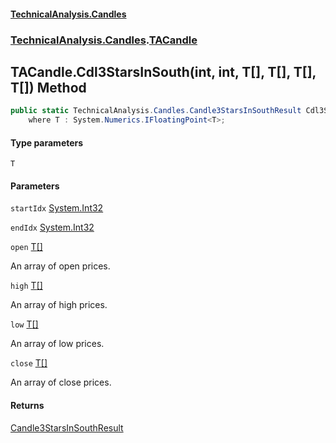 #### [TechnicalAnalysis.Candles](TechnicalAnalysis.Candles.md 'TechnicalAnalysis.Candles')
### [TechnicalAnalysis.Candles](TechnicalAnalysis.Candles.md#TechnicalAnalysis.Candles 'TechnicalAnalysis.Candles').[TACandle](TACandle.md 'TechnicalAnalysis.Candles.TACandle')

## TACandle.Cdl3StarsInSouth<T>(int, int, T[], T[], T[], T[]) Method

```csharp
public static TechnicalAnalysis.Candles.Candle3StarsInSouthResult Cdl3StarsInSouth<T>(int startIdx, int endIdx, T[] open, T[] high, T[] low, T[] close)
    where T : System.Numerics.IFloatingPoint<T>;
```
#### Type parameters

<a name='TechnicalAnalysis.Candles.TACandle.Cdl3StarsInSouth_T_(int,int,T[],T[],T[],T[]).T'></a>

`T`
#### Parameters

<a name='TechnicalAnalysis.Candles.TACandle.Cdl3StarsInSouth_T_(int,int,T[],T[],T[],T[]).startIdx'></a>

`startIdx` [System.Int32](https://docs.microsoft.com/en-us/dotnet/api/System.Int32 'System.Int32')

<a name='TechnicalAnalysis.Candles.TACandle.Cdl3StarsInSouth_T_(int,int,T[],T[],T[],T[]).endIdx'></a>

`endIdx` [System.Int32](https://docs.microsoft.com/en-us/dotnet/api/System.Int32 'System.Int32')

<a name='TechnicalAnalysis.Candles.TACandle.Cdl3StarsInSouth_T_(int,int,T[],T[],T[],T[]).open'></a>

`open` [T](TACandle.Cdl3StarsInSouth_T_(int,int,T[],T[],T[],T[]).md#TechnicalAnalysis.Candles.TACandle.Cdl3StarsInSouth_T_(int,int,T[],T[],T[],T[]).T 'TechnicalAnalysis.Candles.TACandle.Cdl3StarsInSouth<T>(int, int, T[], T[], T[], T[]).T')[[]](https://docs.microsoft.com/en-us/dotnet/api/System.Array 'System.Array')

An array of open prices.

<a name='TechnicalAnalysis.Candles.TACandle.Cdl3StarsInSouth_T_(int,int,T[],T[],T[],T[]).high'></a>

`high` [T](TACandle.Cdl3StarsInSouth_T_(int,int,T[],T[],T[],T[]).md#TechnicalAnalysis.Candles.TACandle.Cdl3StarsInSouth_T_(int,int,T[],T[],T[],T[]).T 'TechnicalAnalysis.Candles.TACandle.Cdl3StarsInSouth<T>(int, int, T[], T[], T[], T[]).T')[[]](https://docs.microsoft.com/en-us/dotnet/api/System.Array 'System.Array')

An array of high prices.

<a name='TechnicalAnalysis.Candles.TACandle.Cdl3StarsInSouth_T_(int,int,T[],T[],T[],T[]).low'></a>

`low` [T](TACandle.Cdl3StarsInSouth_T_(int,int,T[],T[],T[],T[]).md#TechnicalAnalysis.Candles.TACandle.Cdl3StarsInSouth_T_(int,int,T[],T[],T[],T[]).T 'TechnicalAnalysis.Candles.TACandle.Cdl3StarsInSouth<T>(int, int, T[], T[], T[], T[]).T')[[]](https://docs.microsoft.com/en-us/dotnet/api/System.Array 'System.Array')

An array of low prices.

<a name='TechnicalAnalysis.Candles.TACandle.Cdl3StarsInSouth_T_(int,int,T[],T[],T[],T[]).close'></a>

`close` [T](TACandle.Cdl3StarsInSouth_T_(int,int,T[],T[],T[],T[]).md#TechnicalAnalysis.Candles.TACandle.Cdl3StarsInSouth_T_(int,int,T[],T[],T[],T[]).T 'TechnicalAnalysis.Candles.TACandle.Cdl3StarsInSouth<T>(int, int, T[], T[], T[], T[]).T')[[]](https://docs.microsoft.com/en-us/dotnet/api/System.Array 'System.Array')

An array of close prices.

#### Returns
[Candle3StarsInSouthResult](Candle3StarsInSouthResult.md 'TechnicalAnalysis.Candles.Candle3StarsInSouthResult')